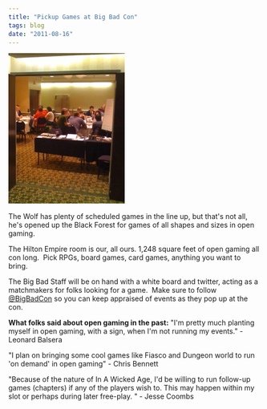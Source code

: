 ```yaml
---
title: "Pickup Games at Big Bad Con"
tags: blog
date: "2011-08-16"
---
```


[![Open Gaming](images/open_gaming-232x300.jpg "Open Gaming")](http://www.bigbadcon.com/wp-content/uploads/2011/08/open_gaming.jpg)

The Wolf has plenty of scheduled games in the line up, but that's not all, he's opened up the Black Forest for games of all shapes and sizes in open gaming.

The Hilton Empire room is our, all ours. 1,248 square feet of open gaming all con long.  Pick RPGs, board games, card games, anything you want to bring.

The Big Bad Staff will be on hand with a white board and twitter, acting as a matchmakers for folks looking for a game.  Make sure to follow [@BigBadCon](http://twitter.com/#!/bigbadcon "Big Bad Tweets!") so you can keep appraised of events as they pop up at the con.

**What folks said about open gaming in the past:** "I'm pretty much planting myself in open gaming, with a sign, when I'm not running my events." - Leonard Balsera

"I plan on bringing some cool games like Fiasco and Dungeon world to run 'on demand' in open gaming" - Chris Bennett

"Because of the nature of In A Wicked Age, I'd be willing to run follow-up games (chapters) if any of the players wish to. This may happen within my slot or perhaps during later free-play. " - Jesse Coombs
